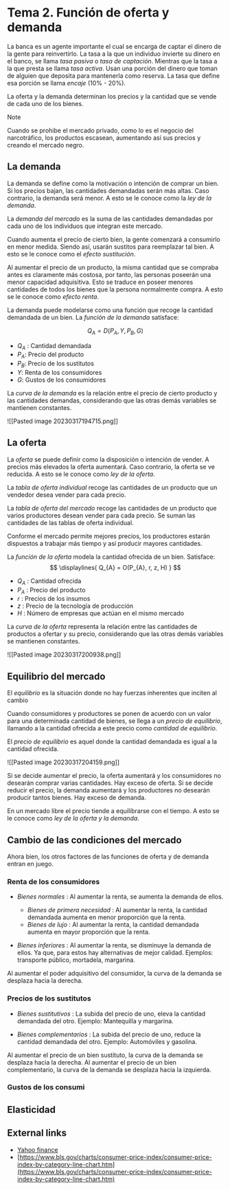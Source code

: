 
# Tema 2. Función de oferta y demanda

La banca es un agente importante el cual se encarga de captar el dinero de la gente para reinvertirlo. La tasa a la que un individuo invierte su dinero en el banco, se llama _tasa pasiva_ o _tasa de captación_. Mientras que la tasa a la que presta se llama _tasa activa_.
Usan una porción del dinero que toman de alguien que deposita para mantenerla como reserva. La tasa que define esa porción se llama _encaje_ (10% - 20%).

La oferta y la demanda determinan los precios y la cantidad que se vende de cada uno de los bienes.


>[!Note]
>Cuando se prohibe el mercado privado, como lo es el negocio del narcotráfico, los productos escasean, aumentando así sus precios y creando el mercado negro.

## La demanda

La demanda se define como la motivación o intención de comprar un bien. Si los precios bajan, las cantidades demandadas serán más altas. Caso contrario, la demanda será menor. A esto se le conoce como la _ley de la demanda_.

La _demanda del mercado_ es la suma de las cantidades demandadas por cada uno de los individuos que integran este mercado.

Cuando aumenta el precio de cierto bien, la gente comenzará a consumirlo en menor medida. Siendo así, usarán sustitos para reemplazar tal bien. A esto se le conoce como el _efecto sustitución_.

Al aumentar el precio de un producto, la misma cantidad que se compraba antes es claramente más costosa, por tanto, las personas poseerán una menor capacidad adquisitiva. Esto se traduce en poseer menores cantidades de todos los bienes que la persona normalmente compra. A esto se le conoce como _efecto renta_.

La demanda puede modelarse como una función que recoge la cantidad demandada de un bien. La _función de la demanda_ satisface:

$$
  Q_{A} = D(P_{A}, Y, P_{B}, G)
$$

- $Q_{A}$ : Cantidad demandada
- $P_{A}$: Precio del producto
- $P_{B}$: Precio de los sustitutos
- $Y$: Renta de los consumidores
- $G$: Gustos de los consumidores


La _curva de la demanda_ es la relación entre el precio de cierto producto y las cantidades demandas, considerando que las otras demás variables se mantienen constantes.

![[Pasted image 20230317194715.png]]



## La oferta

La _oferta_ se puede definir como la disposición o intención de vender.
A precios más elevados la oferta aumentará. Caso contrario, la oferta se ve reducida. A esto se le conoce como _ley de la oferta_.

La _tabla de oferta individual_ recoge las cantidades de un producto que un vendedor desea vender para cada precio.

La _tabla de oferta del mercado_ recoge las cantidades de un producto que varios productores desean vender para cada precio.
Se suman las cantidades de las tablas de oferta individual.

Conforme el mercado permite mejores precios, los productores estarán dispuestos a trabajar más tiempo y así producir mayores cantidades.

La _función de la oferta_ modela la cantidad ofrecida de un bien. Satisface:
$$
\displaylines{
	Q_{A} = O(P_{A}, r, z, H)
}
$$
- $Q_{A}$ : Cantidad ofrecida
- $P_{A}$ : Precio del producto
- $r$ : Precios de los insumos
- $z$ : Precio de la tecnología de producción
- $H$ : Número de empresas que actúan en el mismo mercado

La _curva de la oferta_ representa la relación entre las cantidades de productos a ofertar y su precio, considerando que las otras demás variables se mantienen constantes.

![[Pasted image 20230317200938.png]]


## Equilibrio del mercado

El _equilibrio_ es la situación donde no hay fuerzas inherentes que inciten al cambio

Cuando consumidores y productores se ponen de acuerdo con un valor para una determinada cantidad de bienes, se llega a un _precio de equilibrio_, llamando a la cantidad ofrecida a este precio como _cantidad de equilibrio_.

El _precio de equilibrio_ es aquel donde la cantidad demandada es igual a la cantidad ofrecida.

![[Pasted image 20230317204159.png]]

Si se decide aumentar el precio, la oferta aumentará y los consumidores no desearán comprar varias cantidades. Hay exceso de oferta.
Si se decide reducir el precio, la demanda aumentará y los productores no desearán producir tantos bienes. Hay exceso de demanda.

En un mercado libre el precio tiende a equilibrarse con el tiempo. A esto se le conoce como _ley de la oferta y la demanda_.


## Cambio de las condiciones del mercado

Ahora bien, los otros factores de las funciones de oferta y de demanda entran en juego.

### Renta de los consumidores

- _Bienes normales_ : Al aumentar la renta, se aumenta la demanda de ellos.
	- _Bienes de primera necesidad_ : Al aumentar la renta, la cantidad demandada aumenta en menor proporción que la renta.
	 - _Bienes de lujo_ : Al aumentar la renta, la cantidad demandada aumenta en mayor proporción que la renta.

- _Bienes inferiores_ : Al aumentar la renta, se disminuye la demanda de ellos.
Ya que, para estos hay alternativas de mejor calidad. Ejemplos: transporte público, mortadela, 
margarina.

Al aumentar el poder adquisitivo del consumidor, la curva de la demanda se desplaza hacia la derecha.


### Precios de los sustitutos

- _Bienes sustitutivos_ : La subida del precio de uno, eleva la cantidad demandada del otro.
Ejemplo: Mantequilla y margarina.

- _Bienes complementarios_ : La subida del precio de uno, reduce la cantidad demandada del otro.
Ejemplo: Automóviles y gasolina.

Al aumentar el precio de un bien sustituto, la curva de la demanda se desplaza hacia la derecha.
Al aumentar el precio de un bien complementario, la curva de la demanda se desplaza hacia la izquierda.


### Gustos de los consumi








## Elasticidad





## External links

- [Yahoo finance](https://finance.yahoo.com/)
- [https://www.bls.gov/charts/consumer-price-index/consumer-price-index-by-category-line-chart.htm](https://www.bls.gov/charts/consumer-price-index/consumer-price-index-by-category-line-chart.htm)
